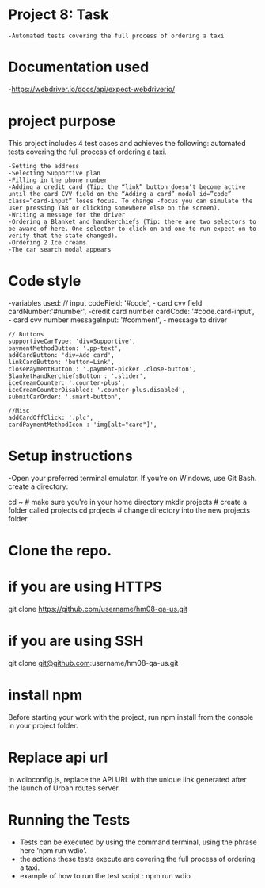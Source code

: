 # Project 8: Task
    -Automated tests covering the full process of ordering a taxi

# Documentation used
-https://webdriver.io/docs/api/expect-webdriverio/

# project purpose
This project includes 4 test cases and achieves the following:
automated tests covering the full process of ordering a taxi.

    -Setting the address
    -Selecting Supportive plan
    -Filling in the phone number
    -Adding a credit card (Tip: the “link” button doesn’t become active until the card CVV field on the “Adding a card” modal id=”code” class=”card-input” loses focus. To change -focus you can simulate the user pressing TAB or clicking somewhere else on the screen).
    -Writing a message for the driver
    -Ordering a Blanket and handkerchiefs (Tip: there are two selectors to be aware of here. One selector to click on and one to run expect on to verify that the state changed).
    -Ordering 2 Ice creams
    -The car search modal appears

# Code style
-variables used:
    // input
    codeField: '#code', - card cvv field
    cardNumber:'#number', -credit card number
    cardCode: '#code.card-input', - card cvv number
    messageInput: '#comment', - message to driver

    // Buttons
    supportiveCarType: 'div=Supportive',
    paymentMethodButton: '.pp-text', 
    addCardButton: 'div=Add card',
    linkCardButton: 'button=Link',
    closePaymentButton : '.payment-picker .close-button',
    BlanketHandkerchiefsButton : '.slider',
    iceCreamCounter: '.counter-plus',
    iceCreamCounterDisabled: '.counter-plus.disabled',
    submitCarOrder: '.smart-button',

    //Misc
    addCardOffClick: '.plc',
    cardPaymentMethodIcon : 'img[alt="card"]',


# Setup instructions
-Open your preferred terminal emulator. If you’re on Windows, use Git Bash.
create a directory:

 cd ~               # make sure you're in your home directory
 mkdir projects     # create a folder called projects
 cd projects        # change directory into the new projects folder
  

# Clone the repo.

 # if you are using HTTPS
 git clone https://github.com/username/hm08-qa-us.git
 
 # if you are using SSH
 git clone git@github.com:username/hm08-qa-us.git

# install npm
Before starting your work with the project, run npm install from the console in your project folder. 

# Replace api url
In wdioconfig.js, replace the API URL with the unique link generated after the launch of Urban routes server.

# Running the Tests
- Tests can be executed by using the command terminal, using the phrase here 'npm run wdio'.
- the actions these tests execute are covering the full process of ordering a taxi.
- example of how to run the test script : npm run wdio